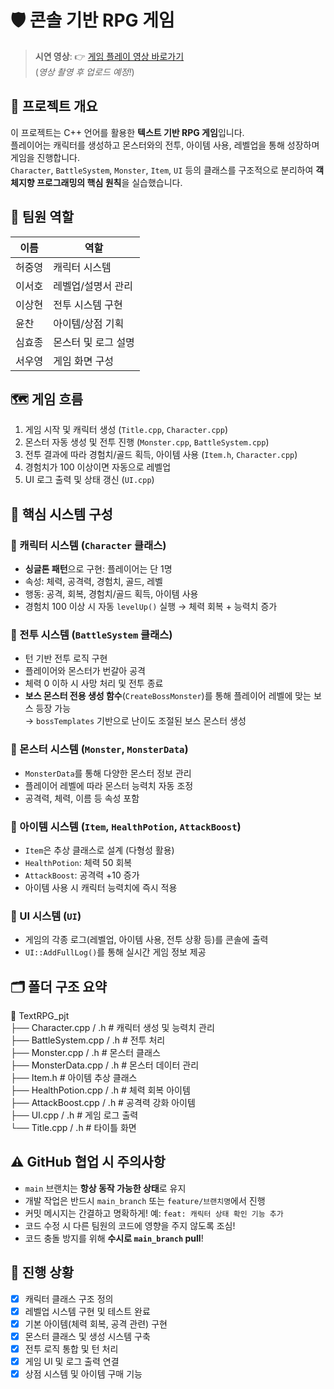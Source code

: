 # 🛡️ 콘솔 기반 RPG 게임

> **시연 영상**: 👉 [게임 플레이 영상 바로가기](https://your-video-link.com)  
(*영상 촬영 후 업로드 예정!*)


## 🎯 프로젝트 개요

이 프로젝트는 C++ 언어를 활용한 **텍스트 기반 RPG 게임**입니다.  
플레이어는 캐릭터를 생성하고 몬스터와의 전투, 아이템 사용, 레벨업을 통해 성장하며 게임을 진행합니다.  
`Character`, `BattleSystem`, `Monster`, `Item`, `UI` 등의 클래스를 구조적으로 분리하여 **객체지향 프로그래밍의 핵심 원칙**을 실습했습니다.


## 🙋 팀원 역할

| 이름   | 역할                   |
|--------|------------------------|
| 허중영 | 캐릭터 시스템          |
| 이서호 | 레벨업/설명서 관리     |
| 이상현 | 전투 시스템 구현       |
| 윤찬   | 아이템/상점 기획       |
| 심효종 | 몬스터 및 로그 설명    |
| 서우영 | 게임 화면 구성         |


## 🗺️ 게임 흐름

1. 게임 시작 및 캐릭터 생성 (`Title.cpp`, `Character.cpp`)
2. 몬스터 자동 생성 및 전투 진행 (`Monster.cpp`, `BattleSystem.cpp`)
3. 전투 결과에 따라 경험치/골드 획득, 아이템 사용 (`Item.h`, `Character.cpp`)
4. 경험치가 100 이상이면 자동으로 레벨업
5. UI 로그 출력 및 상태 갱신 (`UI.cpp`)


## 🧱 핵심 시스템 구성

### 🔹 캐릭터 시스템 (`Character` 클래스)
- **싱글톤 패턴**으로 구현: 플레이어는 단 1명
- 속성: 체력, 공격력, 경험치, 골드, 레벨
- 행동: 공격, 회복, 경험치/골드 획득, 아이템 사용
- 경험치 100 이상 시 자동 `levelUp()` 실행 → 체력 회복 + 능력치 증가


### 🔹 전투 시스템 (`BattleSystem` 클래스)
- 턴 기반 전투 로직 구현
- 플레이어와 몬스터가 번갈아 공격
- 체력 0 이하 시 사망 처리 및 전투 종료
- **보스 몬스터 전용 생성 함수**(`CreateBossMonster`)를 통해 플레이어 레벨에 맞는 보스 등장 가능  
  → `bossTemplates` 기반으로 난이도 조절된 보스 몬스터 생성




### 🔹 몬스터 시스템 (`Monster`, `MonsterData`)
- `MonsterData`를 통해 다양한 몬스터 정보 관리
- 플레이어 레벨에 따라 몬스터 능력치 자동 조정
- 공격력, 체력, 이름 등 속성 포함


### 🔹 아이템 시스템 (`Item`, `HealthPotion`, `AttackBoost`)
- `Item`은 추상 클래스로 설계 (다형성 활용)
- `HealthPotion`: 체력 50 회복
- `AttackBoost`: 공격력 +10 증가
- 아이템 사용 시 캐릭터 능력치에 즉시 적용


### 🔹 UI 시스템 (`UI`)
- 게임의 각종 로그(레벨업, 아이템 사용, 전투 상황 등)를 콘솔에 출력
- `UI::AddFullLog()`를 통해 실시간 게임 정보 제공


## 🗂️ 폴더 구조 요약

📁 TextRPG_pjt  
├── Character.cpp / .h          # 캐릭터 생성 및 능력치 관리  
├── BattleSystem.cpp / .h       # 전투 처리  
├── Monster.cpp / .h            # 몬스터 클래스  
├── MonsterData.cpp / .h        # 몬스터 데이터 관리  
├── Item.h                      # 아이템 추상 클래스  
├── HealthPotion.cpp / .h       # 체력 회복 아이템  
├── AttackBoost.cpp / .h        # 공격력 강화 아이템  
├── UI.cpp / .h                 # 게임 로그 출력  
└── Title.cpp / .h              # 타이틀 화면

## ⚠️ GitHub 협업 시 주의사항

- `main` 브랜치는 **항상 동작 가능한 상태**로 유지
- 개발 작업은 반드시 `main_branch` 또는 `feature/브랜치명`에서 진행
- 커밋 메시지는 간결하고 명확하게! 예: `feat: 캐릭터 상태 확인 기능 추가`
- 코드 수정 시 다른 팀원의 코드에 영향을 주지 않도록 조심!
- 코드 충돌 방지를 위해 **수시로 `main_branch` pull**!


## 🚧 진행 상황

- [x] 캐릭터 클래스 구조 정의
- [x] 레벨업 시스템 구현 및 테스트 완료
- [x] 기본 아이템(체력 회복, 공격 관련) 구현
- [x] 몬스터 클래스 및 생성 시스템 구축
- [x] 전투 로직 통합 및 턴 처리
- [x] 게임 UI 및 로그 출력 연결
- [x] 상점 시스템 및 아이템 구매 기능